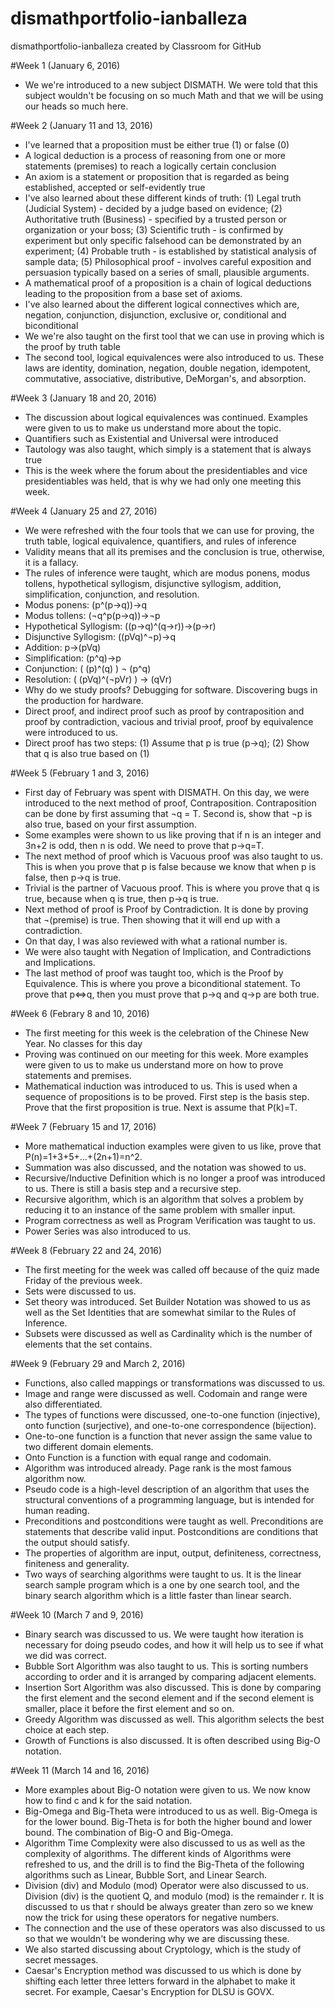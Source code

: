 # dismathportfolio-ianballeza
dismathportfolio-ianballeza created by Classroom for GitHub

#Week 1 (January 6, 2016)
- We we're introduced to a new subject DISMATH. We were told that this subject wouldn't be focusing on so much Math and that we will be using our heads so much here.

#Week 2 (January 11 and 13, 2016)
- I've learned that a proposition must be either true (1) or false (0)
- A logical deduction is a process of reasoning from one or more statements (premises) to reach a logically certain conclusion
- An axiom is a statement or proposition that is regarded as being established, accepted or self-evidently true
- I've also learned about these different kinds of truth:
(1) Legal truth (Judicial System) - decided by a judge based on evidence;
(2) Authoritative truth (Business) - specified by a trusted person or organization or your boss;
(3) Scientific truth - is confirmed by experiment but only specific falsehood can be demonstrated by an experiment;
(4) Probable truth - is established by statistical analysis of sample data;
(5) Philosophical proof - involves careful exposition and persuasion typically based on a series of small, plausible arguments.
- A mathematical proof of a proposition is a chain of logical deductions leading to the proposition from a base set of axioms.
- I've also learned about the different logical connectives which are, negation, conjunction, disjunction, exclusive or, conditional and biconditional
- We we're also taught on the first tool that we can use in proving which is the proof by truth table
- The second tool, logical equivalences were also introduced to us. These laws are identity, domination, negation, double negation, idempotent, commutative, associative, distributive, DeMorgan's, and absorption.

#Week 3 (January 18 and 20, 2016)
- The discussion about logical equivalences was continued. Examples were given to us to make us understand more about the topic.
- Quantifiers such as Existential and Universal were introduced
- Tautology was also taught, which simply is a statement that is always true
- This is the week where the forum about the presidentiables and vice presidentiables was held, that is why we had only one meeting this week.

#Week 4 (January 25 and 27, 2016)
- We were refreshed with the four tools that we can use for proving, the truth table, logical equivalence, quantifiers, and rules of inference
- Validity means that all its premises and the conclusion is true, otherwise, it is a fallacy.
- The rules of inference were taught, which are modus ponens, modus tollens, hypothetical syllogism, disjunctive syllogism, addition, simplification, conjunction, and resolution.
- Modus ponens: (p^(p→q))→q
- Modus tollens: (¬q^p(p→q))→¬p
- Hypothetical Syllogism: ((p→q)^(q→r))→(p→r)
- Disjunctive Syllogism: ((pVq)^¬p)→q
- Addition: p→(pVq)
- Simplification: (p^q)→p
- Conjunction: ( (p)^(q) ) ¬ (p^q)
- Resolution: ( (pVq)^(¬pVr) ) → (qVr)
- Why do we study proofs? Debugging for software. Discovering bugs in the production for hardware.
- Direct proof, and indirect proof such as proof by contraposition and proof by contradiction, vacious and trivial proof, proof by equivalence were introduced to us.
- Direct proof has two steps: (1) Assume that p is true (p→q);
(2) Show that q is also true based on (1)

#Week 5 (February 1 and 3, 2016)
- First day of February was spent with DISMATH. On this day, we were introduced to the next method of proof, Contraposition. Contraposition can be done by first assuming that ¬q = T. Second is, show that ¬p is also true, based on your first assumption.
- Some examples were shown to us like proving that if n is an integer and 3n+2 is odd, then n is odd. We need to prove that p→q=T.
- The next method of proof which is Vacuous proof was also taught to us. This is when you prove that p is false because we know that when p is false, then p→q is true.
- Trivial is the partner of Vacuous proof. This is where you prove that q is true, because when q is true, then p→q is true.
- Next method of proof is Proof by Contradiction. It is done by proving that ¬(premise) is true. Then showing that it will end up with a contradiction.
- On that day, I was also reviewed with what a rational number is.
- We were also taught with Negation of Implication, and Contradictions and Implications.
- The last method of proof was taught too, which is the Proof by Equivalence. This is where you prove a biconditional statement. To prove that p⇔q,  then you must prove that p→q and q→p are both true.

#Week 6 (Febrary 8 and 10, 2016)
- The first meeting for this week is the celebration of the Chinese New Year. No classes for this day
- Proving was continued on our meeting for this week. More examples were given to us to make us understand more on how to prove statements and premises.
- Mathematical induction was introduced to us. This is used when a sequence of propositions is to be proved. First step is the basis step. Prove that the first proposition is true. Next is assume that P(k)=T.
 
#Week 7 (February 15 and 17, 2016)
- More mathematical induction examples were given to us like, prove that P(n)=1+3+5+...+(2n+1)=n^2.
- Summation was also discussed, and the notation was showed to us.
- Recursive/Inductive Definition which is no longer a proof was introduced to us. There is still a basis step and a recursive step.
- Recursive algorithm, which is an algorithm that solves a problem by reducing it to an instance of the same problem with smaller input.
- Program correctness as well as Program Verification was taught to us.
- Power Series was also introduced to us.

#Week 8 (February 22 and 24, 2016)
- The first meeting for the week was called off because of the quiz made Friday of the previous week.
- Sets were discussed to us.
- Set theory was introduced. Set Builder Notation was showed to us as well as the Set Identities that are somewhat similar to the Rules of Inference.
- Subsets were discussed as well as Cardinality which is the number of elements that the set contains.

#Week 9 (February 29 and March 2, 2016)
- Functions, also called mappings or transformations was discussed to us.
- Image and range were discussed as well. Codomain and range were also differentiated.
- The types of functions were discussed, one-to-one function (injective), onto function (surjective), and one-to-one correspondence (bijection).
- One-to-one function is a function that never assign the same value to two different domain elements.
- Onto Function is a function with equal range and codomain.
- Algorithm was introduced already. Page rank is the most famous algorithm now.
- Pseudo code is a high-level description of an algorithm that uses the structural conventions of a programming language, but is intended for human reading.
- Preconditions and postconditions were taught as well. Preconditions are statements that describe valid input. Postconditions are conditions that the output should satisfy.
- The properties of algorithm are input, output, definiteness, correctness, finiteness and generality.
- Two ways of searching algorithms were taught to us. It is the linear search sample program which is a one by one search tool, and the binary search algorithm which is a little faster than linear search.

#Week 10 (March 7 and 9, 2016)
- Binary search was discussed to us. We were taught how iteration is necessary for doing pseudo codes, and how it will help us to see if what we did was correct.
- Bubble Sort Algorithm was also taught to us. This is sorting numbers according to order and it is arranged by comparing adjacent elements.
- Insertion Sort Algorithm was also discussed. This is done by comparing the first element and the second element and if the second element is smaller, place it before the first element and so on.
- Greedy Algorithm was discussed as well. This algorithm selects the best choice at each step.
- Growth of Functions is also discussed. It is often described using Big-O notation.

#Week 11 (March 14 and 16, 2016)
- More examples about Big-O notation were given to us. We now know how to find c and k for the said notation.
- Big-Omega and Big-Theta were introduced to us as well. Big-Omega is for the lower bound. Big-Theta is for both the higher bound and lower bound. The combination of Big-O and Big-Omega.
- Algorithm Time Complexity were also discussed to us as well as the complexity of algorithms. The different kinds of Algorithms were refreshed to us, and the drill is to find the Big-Theta of the following algorithms such as Linear, Bubble Sort, and Linear Search.
- Division (div) and Modulo (mod) Operator were also discussed to us. Division (div) is the quotient Q, and modulo (mod) is the remainder r. It is discussed to us that r should be always greater than zero so we knew now the trick for using these operators for negative numbers.
- The connection and the use of these operators was also discussed to us so that we wouldn't be wondering why we are discussing these.
- We also started discussing about Cryptology, which is the study of secret messages.
- Caesar's Encryption method was discussed to us which is done by shifting each letter three letters forward in the alphabet to make it secret. For example, Caesar's Encryption for DLSU is GOVX.
